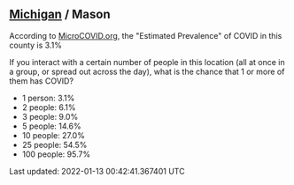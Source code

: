 
## [Michigan](/united-states/michigan) / Mason

According to [MicroCOVID.org](http://microcovid.org),
the "Estimated Prevalence" of COVID in this county is 3.1%

If you interact with a certain number of people in this location
(all at once in a group, or spread out across the day), what is the chance that
1 or more of them has COVID?

- 1 person: 3.1%
- 2 people: 6.1%
- 3 people: 9.0%
- 5 people: 14.6%
- 10 people: 27.0%
- 25 people: 54.5%
- 100 people: 95.7%

Last updated: 2022-01-13 00:42:41.367401 UTC
